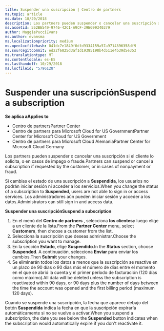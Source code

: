 ```yaml
---
title: Suspender una suscripción | Centro de partners
ms.topic: article
ms.date: 10/29/2018
description: Los partners pueden suspender o cancelar una suscripción si el cliente lo solicita, o en casos de impago o fraude.
ms.assetid: 552BE549-9746-42C1-A9CF-39E699340379
author: MaggiePucciEvans
ms.author: evansma
ms.localizationpriority: medium
ms.openlocfilehash: 041dc7e1849f0dfd9334159a57a9714396358df9
ms.sourcegitcommit: ed22f6825d3af1d19385198b4d511e4b39d5e353
ms.translationtype: MT
ms.contentlocale: es-ES
ms.lasthandoff: 10/29/2018
ms.locfileid: "5796128"
---
```

# <a name="suspend-a-subscription"></a><span data-ttu-id="4ecd9-103">Suspender una suscripción</span><span class="sxs-lookup"><span data-stu-id="4ecd9-103">Suspend a subscription</span></span>

**<span data-ttu-id="4ecd9-104">Se aplica a</span><span class="sxs-lookup"><span data-stu-id="4ecd9-104">Applies to</span></span>**

-  <span data-ttu-id="4ecd9-105">Centro de partners</span><span class="sxs-lookup"><span data-stu-id="4ecd9-105">Partner Center</span></span>
-  <span data-ttu-id="4ecd9-106">Centro de partners para Microsoft Cloud for US Government</span><span class="sxs-lookup"><span data-stu-id="4ecd9-106">Partner Center for Microsoft Cloud for US Government</span></span>
-  <span data-ttu-id="4ecd9-107">Centro de partners para Microsoft Cloud Alemania</span><span class="sxs-lookup"><span data-stu-id="4ecd9-107">Partner Center for Microsoft Cloud Germany</span></span>

<span data-ttu-id="4ecd9-108">Los partners pueden suspender o cancelar una suscripción si el cliente lo solicita, o en casos de impago o fraude.</span><span class="sxs-lookup"><span data-stu-id="4ecd9-108">Partners can suspend or cancel a subscription if requested by the customer, or in cases of nonpayment or fraud.</span></span>

<span data-ttu-id="4ecd9-109">Si cambias el estado de una suscripción a **Suspendida**, los usuarios no podrán iniciar sesión ni acceder a los servicios.</span><span class="sxs-lookup"><span data-stu-id="4ecd9-109">When you change the status of a subscription to **Suspended**, users are not able to sign in or access services.</span></span> <span data-ttu-id="4ecd9-110">Los administradores aún pueden iniciar sesión y acceder a los datos.</span><span class="sxs-lookup"><span data-stu-id="4ecd9-110">Administrators can still sign in and access data.</span></span>

**<span data-ttu-id="4ecd9-111">Suspender una suscripción</span><span class="sxs-lookup"><span data-stu-id="4ecd9-111">Suspend a subscription</span></span>**

1.  <span data-ttu-id="4ecd9-112">En el menú del **Centro de partners** , selecciona **los clientes**y luego elige a un cliente de la lista.</span><span class="sxs-lookup"><span data-stu-id="4ecd9-112">From the **Partner Center** menu, select **Customers**, then choose a customer from the list.</span></span>
2.  <span data-ttu-id="4ecd9-113">Selecciona la suscripción que deseas administrar.</span><span class="sxs-lookup"><span data-stu-id="4ecd9-113">Choose the subscription you want to manage.</span></span>
3.  <span data-ttu-id="4ecd9-114">En la sección **Estado**, elige **Suspendido**.</span><span class="sxs-lookup"><span data-stu-id="4ecd9-114">In the **Status** section, choose **Suspended**.</span></span> <span data-ttu-id="4ecd9-115">A continuación, selecciona **Enviar** para enviar los cambios.</span><span class="sxs-lookup"><span data-stu-id="4ecd9-115">Then **Submit** your changes.</span></span>
4.  <span data-ttu-id="4ecd9-116">Se eliminarán todos los datos a menos que la suscripción se reactive en un plazo de 90 días o 90 días más el número de días entre el momento en el que se abrió la cuenta y el primer período de facturación (120 días como máximo).</span><span class="sxs-lookup"><span data-stu-id="4ecd9-116">All data will be deleted unless the subscription is reactivated within 90 days, or 90 days plus the number of days between the time the account was opened and the first billing period (maximum 120 days).</span></span>

<span data-ttu-id="4ecd9-117">Cuando se suspende una suscripción, la fecha que aparece debajo del botón **Suspendida** indica la fecha en que la suscripción expiraría automáticamente si no se vuelve a activar.</span><span class="sxs-lookup"><span data-stu-id="4ecd9-117">When you suspend a subscription, the date you see below the **Suspended** button indicates when the subscription would automatically expire if you don't reactivate it.</span></span> 
